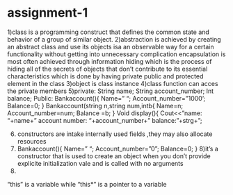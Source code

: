 # assignment-1
1)class is a programming construct that defines the common state and behavior of a group of similar object.
2)abstraction is achieved by creating an abstract class and use its objects isa an observable way for a certain functionality without getting into unnecessary complication encapsulation is most often achieved through information hiding which is the process of hiding all of the secrets of objects that don’t contribute to its essential characteristics which is done by having private public and protected element in the class
3)object is class instance
4)class function can acces the private members
5)private:
String name;
String account_number;
Int balance;
Public:
Bankaccount(){
Name=” “;
Account_number=”1000’;
Balance=0;
}
Bankaccount(string n,string num,intb{
Name=n;
Account_number=num;
Balance =b;
}
Void display(){
Cout<<”name: “+name+” account number: “+account_number+” balance:”+strg+”;

6) constructors are intake internally used fields ,they may also allocate resources
7) Bankaccount(){
Name=” “;
Account_number=”0”;
Balance=0;
}
8)it’s a constructor that is used to create an object when you don’t provide explicite initialization vale and is called with no arguments
10)
“this” is a variable while “this*” is a pointer to a variable 
